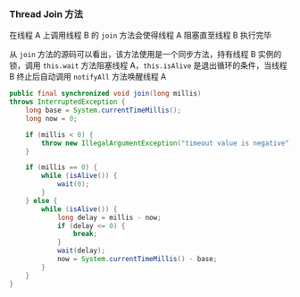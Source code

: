 ### Thread Join 方法

在线程 A 上调用线程 B 的 `join` 方法会使得线程 A 阻塞直至线程 B 执行完毕

从 `join` 方法的源码可以看出，该方法使用是一个同步方法，持有线程 B 实例的锁，调用 `this.wait` 方法阻塞线程 A，`this.isAlive` 是退出循环的条件，当线程 B 终止后自动调用 `notifyAll` 方法唤醒线程 A

```java
public final synchronized void join(long millis)
throws InterruptedException {
    long base = System.currentTimeMillis();
    long now = 0;

    if (millis < 0) {
        throw new IllegalArgumentException("timeout value is negative");
    }

    if (millis == 0) {
        while (isAlive()) {
            wait(0);
        }
    } else {
        while (isAlive()) {
            long delay = millis - now;
            if (delay <= 0) {
                break;
            }
            wait(delay);
            now = System.currentTimeMillis() - base;
        }
    }
}
```

 